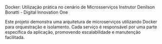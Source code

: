 Docker: Utilização prática no cenário de Microsserviços
Instrutor Denilson Bonatti - Digital Innovation One

Este projeto demonstra uma arquitetura de microserviços utilizando Docker para orquestração e isolamento. Cada serviço é responsável por uma parte específica da aplicação, promovendo escalabilidade e manutenção facilitada.

